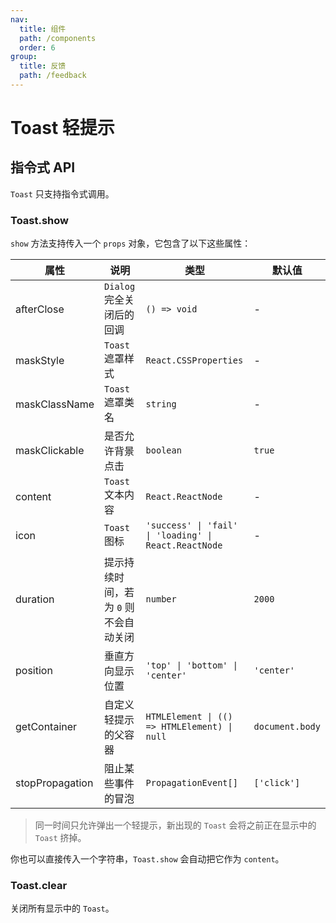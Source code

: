 ```yaml
---
nav:
  title: 组件
  path: /components
  order: 6
group:
  title: 反馈
  path: /feedback
---
```


# Toast 轻提示

<code src="./demos/index.tsx"></code>

## 指令式 API

`Toast` 只支持指令式调用。

### Toast.show

`show` 方法支持传入一个 `props` 对象，它包含了以下这些属性：

| 属性            | 说明                                  | 类型                                                  | 默认值          |
| --------------- | ------------------------------------- | ----------------------------------------------------- | --------------- |
| afterClose      | `Dialog` 完全关闭后的回调             | `() => void`                                          | -               |
| maskStyle       | `Toast` 遮罩样式                      | `React.CSSProperties`                                 | -               |
| maskClassName   | `Toast` 遮罩类名                      | `string`                                              | -               |
| maskClickable   | 是否允许背景点击                      | `boolean`                                             | `true`          |
| content         | `Toast` 文本内容                      | `React.ReactNode`                                     | -               |
| icon            | `Toast` 图标                          | `'success' \| 'fail' \| 'loading' \| React.ReactNode` | -               |
| duration        | 提示持续时间，若为 `0` 则不会自动关闭 | `number`                                              | `2000`          |
| position        | 垂直方向显示位置                      | `'top' \| 'bottom' \| 'center'`                       | `'center'`      |
| getContainer    | 自定义轻提示的父容器                  | `HTMLElement \| (() => HTMLElement) \| null`          | `document.body` |
| stopPropagation | 阻止某些事件的冒泡                    | `PropagationEvent[]`                                  | `['click']`     |

> 同一时间只允许弹出一个轻提示，新出现的 `Toast` 会将之前正在显示中的 `Toast` 挤掉。

你也可以直接传入一个字符串，`Toast.show` 会自动把它作为 `content`。

### Toast.clear

关闭所有显示中的 `Toast`。
